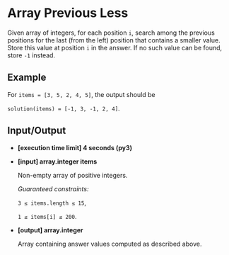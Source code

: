 # Array Previous Less

Given array of integers, for each position `i`, search among the previous positions for the last (from the left) position that contains a smaller value. Store this value at position `i` in the answer. If no such value can be found, store `-1` instead.

## Example

For `items = [3, 5, 2, 4, 5]`, the output should be

`solution(items) = [-1, 3, -1, 2, 4]`.

## Input/Output

- **[execution time limit] 4 seconds (py3)**

- **[input] array.integer items**

	Non-empty array of positive integers.

	*Guaranteed constraints:*

	`3 ≤ items.length ≤ 15`,

	`1 ≤ items[i] ≤ 200`.

- **[output] array.integer**

	Array containing answer values computed as described above.

